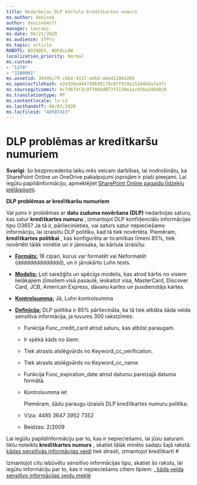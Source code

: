 ```yaml
---
title: Nedarbojas DLP kārtula kredītkartes numurs
ms.author: deniseb
author: denisebmsft
manager: laurawi
ms.date: 04/21/2020
ms.audience: ITPro
ms.topic: article
ROBOTS: NOINDEX, NOFOLLOW
localization_priority: Normal
ms.custom:
- "1270"
- "3200001"
ms.assetid: 30496c79-c8b4-4337-a46d-abed12864209
ms.openlocfilehash: e2e93bed44749b9017dc6ff919a151d46da7a3fc
ms.sourcegitcommit: bc7d6f4f3c9f7060d073f5130e1ec856e248d020
ms.translationtype: MT
ms.contentlocale: lv-LV
ms.lasthandoff: 06/02/2020
ms.locfileid: "44507413"
---
```

# <a name="dlp-issues-with-credit-card-numbers"></a>DLP problēmas ar kredītkaršu numuriem

**Svarīgi**: šo bezprecedenta laiku mēs veicam darbības, lai nodrošinātu, ka SharePoint Online un OneDrive pakalpojumi joprojām ir plaši pieejami. Lai iegūtu papildinformāciju, apmeklējiet [SharePoint Online pagaidu līdzekļu pielāgojumi](https://aka.ms/ODSPAdjustments).

**DLP problēmas ar kredītkaršu numuriem**

Vai jums ir problēmas ar **datu zuduma novēršana (DLP)** nedarbojas saturu, kas satur **kredītkartes numuru** , izmantojot DLP konfidenciālu informācijas tipu O365? Ja tā ir, pārliecinieties, vai saturs satur nepieciešamo informāciju, lai izraisītu DLP politiku, kad tā tiek novērtēta. Piemēram, **kredītkartes politikai** , kas konfigurēta ar ticamības līmeni 85%, tiek novērtēti tālāk minētie un ir jānosaka, lai kārtula izraisītu:
  
- **[Formāts:](https://docs.microsoft.com/microsoft-365/compliance/sensitive-information-type-entity-definitions#format-19)** 16 cipari, kurus var formatēt vai Neformatēt (dddddddddddddd), un ir jānokārto Luhn tests.

- **[Modelis:](https://docs.microsoft.com/microsoft-365/compliance/sensitive-information-type-entity-definitions#pattern-19)** Ļoti sarežģīts un spēcīgs modelis, kas atrod kārtis no visiem lielākajiem zīmoliem visā pasaulē, ieskaitot visa, MasterCard, Discover Card, JCB, American Express, dāvanu kartes un pusdienotājs kartes.

- **[Kontrolsumma:](https://docs.microsoft.com/microsoft-365/compliance/sensitive-information-type-entity-definitions#checksum-19)** Jā, Luhn kontrolsumma

- **[Definīcija:](https://docs.microsoft.com/microsoft-365/compliance/sensitive-information-type-entity-definitions#definition-19)** DLP politika ir 85% pārliecināta, ka tā tiek atklāta šāda veida sensitīva informācija, ja tuvums 300 rakstzīmes:

  - Funkcija Func_credit_card atrod saturu, kas atbilst paraugam.

  - Ir spēkā kāds no šiem:

  - Tiek atrasts atslēgvārds no Keyword_cc_verification.

  - Tiek atrasts atslēgvārds no Keyword_cc_name

  - Funkcija Func_expiration_date atrod datumu pareizajā datuma formātā.

  - Kontrolsumma iet

    Piemēram, šādu paraugu izraisīs DLP kredītkartes numuru politika:

  - Vīza: 4485 3647 3952 7352
  
  - Beidzas: 2/2009

Lai iegūtu papildinformāciju par to, kas ir nepieciešams, lai jūsu saturam tiktu noteikts **kredītkartes numurs** , skatiet tālāk minēto sadaļu šajā rakstā: [kādas sensitīvās informācijas veidi](https://docs.microsoft.com/microsoft-365/compliance/sensitive-information-type-entity-definitions#credit-card-number) tiek atrasti, izmantojot kredītkarti #
  
Izmantojot citu iebūvētu sensitīvo informācijas tipu, skatiet šo rakstu, lai iegūtu informāciju par to, kas ir nepieciešams citiem tipiem: [, kāda veida sensitīvo informācijas veidu meklē](https://docs.microsoft.com/microsoft-365/compliance/sensitive-information-type-entity-definitions)
  